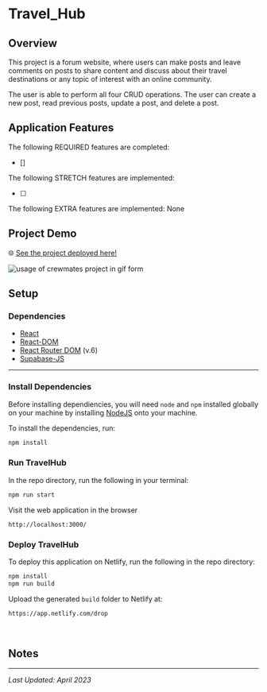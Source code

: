 # Travel_Hub

## Overview

This project is a forum website, where users can make posts and leave comments on posts to share content and discuss about their travel destinations or any topic of interest with an online community.

The user is able to perform all four CRUD operations. The user can create a new post, read previous posts, update a post, and delete a post.

## Application Features

The following REQUIRED features are completed:

- []

The following STRETCH features are implemented:

- [ ] 

The following EXTRA features are implemented: None

## Project Demo

🌐 [See the project deployed here!]()

![usage of crewmates project in gif form](readme_demo.gif)

## Setup

### Dependencies

* [React](https://www.npmjs.com/package/react)
* [React-DOM](https://www.npmjs.com/package/react-dom)
* [React Router DOM](https://www.npmjs.com/package/react-router-dom) (v.6)
* [Supabase-JS](https://www.npmjs.com/package/@supabase/supabase-js)

---

### Install Dependencies

Before installing dependiencies, you will need `node` and `npm` installed globally on your machine by installing [NodeJS](https://nodejs.org/en/download/) onto your machine.

To install the dependencies, run:

```sh
npm install
```

### Run TravelHub

In the repo directory, run the following in your terminal:

```sh
npm run start
```

Visit the web application in the browser

```console
http://localhost:3000/
```

### Deploy TravelHub

To deploy this application on Netlify, run the following in the repo directory:

```sh
npm install
npm run build
```

Upload the generated `build` folder to Netlify at:

```html
https://app.netlify.com/drop
```

<br/>

## Notes



---

*Last Updated: April 2023*
